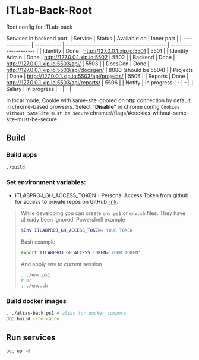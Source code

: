 # ITLab-Back-Root
Root config for ITLab-back


Services in backend part:
| Service        | Status      | Available on                               | Inner port            |
| -------------- | ----------- | ------------------------------------------ | --------------------- |
| Identity       | Done        | http://127.0.0.1.xip.io:5501               | 5501                  |
| Identity Admin | Done        | http://127.0.0.1.xip.io:5502               | 5502                  |
| Backend        | Done        | http://127.0.0.1.xip.io:5503/api/          | 5503                  |
| DocsGen        | Done        | http://127.0.0.1.xip.io:5503/api/docsgen/  | 8080 (should be 5504) |
| Projects       | Done        | http://127.0.0.1.xip.io:5503/api/projects/ | 5505                  |
| Reports        | Done        | http://127.0.0.1.xip.io:5503/api/reports/  | 5506                  |
| Notify         | In progress | -                                          | -                     |
| Salary         | In progress | -                                          | -                     |

In local mode, Cookie with same-site ignored on http connection by default in chrome-based browsers. Select **"Disable"** in chrome config `Cookies without SameSite must be secure` chrome://flags/#cookies-without-same-site-must-be-secure

## Build

### Build apps
```bash
./build
```

### Set environment variables:
* ITLABPROJ_GH_ACCESS_TOKEN - Personal Access Token from github for access to private repos on GitHub [link](https://github.com/settings/tokens).

> While developing you can create `env.ps1` or `env.sh` files. They have already been ignored.
> Powershell example
> ```powershell
> $Env:ITLABPROJ_GH_ACCESS_TOKEN='YOUR TOKEN'
> ```
> Bash example
> ```bash
> export ITLABPROJ_GH_ACCESS_TOKEN='YOUR TOKEN'
> ```
> And apply env to current session
> ```bash
> . ./env.ps1
> # or
> . ./env.sh
> ```

### Build docker images

```bash
. ./alias-back.ps1 # alias for docker compose
dbc build --no-cache
```

## Run services

```bash
bdc up -d
```
